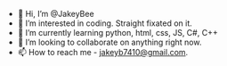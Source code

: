 - 👋 Hi, I’m @JakeyBee
- 👀 I’m interested in coding. Straight fixated on it.
- 🌱 I’m currently learning python, html, css, JS, C#, C++
- 💞️ I’m looking to collaborate on anything right now.
- 📫 How to reach me - jakeyb7410@gmail.com. 

<!---
JakeyBee/JakeyBee is a ✨ special ✨ repository because its `README.md` (this file) appears on your GitHub profile.
You can click the Preview link to take a look at your changes.
--->
